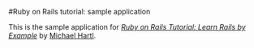 #Ruby on Rails tutorial: sample application

This is the sample application for [*Ruby on Rails Tutorial: Learn Rails by Example*](http://railstutorial.org/) by [Michael Hartl](http://michaelhartl.com/).
